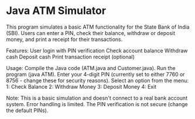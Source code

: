 # Java ATM Simulator

This program simulates a basic ATM functionality for the State Bank of India (SBI). Users can enter a PIN, check their balance, withdraw or deposit money, and print a receipt for their transactions.

Features:
User login with PIN verification
Check account balance
Withdraw cash
Deposit cash
Print transaction receipt (optional)

Usage:
Compile the Java code (ATM.java and Customer.java).
Run the program (java ATM).
Enter your 4-digit PIN (currently set to either 7760 or 8756 - change these for security reasons).
Select an option from the menu:
1: Check Balance
2: Withdraw Money
3: Deposit Money
4: Exit

Note:
This is a basic simulation and doesn't connect to a real bank account system.
Error handling is limited.
The PIN verification is not secure (change the default PINs).
